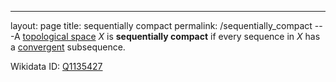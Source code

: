 ---
 layout: page
 title: sequentially compact
 permalink: /sequentially_compact
---A [topological space](https://defsmath.github.io/DefsMath/topological_space) $X$ is **sequentially compact** if every sequence in $X$ has a [convergent](https://defsmath.github.io/DefsMath/sequence_convergence) subsequence.

Wikidata ID: [Q1135427](https://www.wikidata.org/wiki/Q1135427)